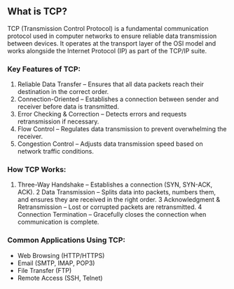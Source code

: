 ## What is TCP?
TCP (Transmission Control Protocol) is a fundamental communication protocol used in computer networks to ensure reliable data transmission between devices. It operates at the transport layer of the OSI model and works alongside the Internet Protocol (IP) as part of the TCP/IP suite.

### Key Features of TCP:
1. Reliable Data Transfer – Ensures that all data packets reach their destination in the correct order.
2. Connection-Oriented – Establishes a connection between sender and receiver before data is transmitted.
3. Error Checking & Correction – Detects errors and requests retransmission if necessary.
4. Flow Control – Regulates data transmission to prevent overwhelming the receiver.
5. Congestion Control – Adjusts data transmission speed based on network traffic conditions.

### How TCP Works:
1. Three-Way Handshake – Establishes a connection (SYN, SYN-ACK, ACK).
2 Data Transmission – Splits data into packets, numbers them, and ensures they are received in the right order.
3 Acknowledgment & Retransmission – Lost or corrupted packets are retransmitted.
4 Connection Termination – Gracefully closes the connection when communication is complete.

### Common Applications Using TCP:
- Web Browsing (HTTP/HTTPS)
- Email (SMTP, IMAP, POP3)
- File Transfer (FTP)
- Remote Access (SSH, Telnet)
